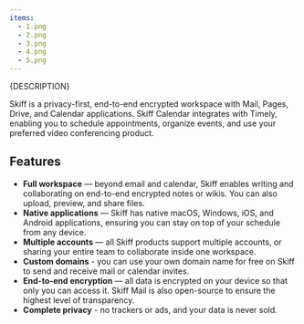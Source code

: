 ```yaml
---
items:
  - 1.png
  - 2.png
  - 3.png
  - 4.png
  - 5.png
---
```


{DESCRIPTION}

Skiff is a privacy-first, end-to-end encrypted workspace with Mail, Pages, Drive, and Calendar applications. Skiff Calendar integrates with Timely, enabling you to schedule appointments, organize events, and use your preferred video conferencing product.

## Features

- **Full workspace** — beyond email and calendar, Skiff enables writing and collaborating on end-to-end encrypted notes or wikis. You can also upload, preview, and share files.
- **Native applications** — Skiff has native macOS, Windows, iOS, and Android applications, ensuring you can stay on top of your schedule from any device.
- **Multiple accounts** — all Skiff products support multiple accounts, or sharing your entire team to collaborate inside one workspace.
- **Custom domains** - you can use your own domain name for free on Skiff to send and receive mail or calendar invites.
- **End-to-end encryption** — all data is encrypted on your device so that only you can access it. Skiff Mail is also open-source to ensure the highest level of transparency.
- **Complete privacy** - no trackers or ads, and your data is never sold.
